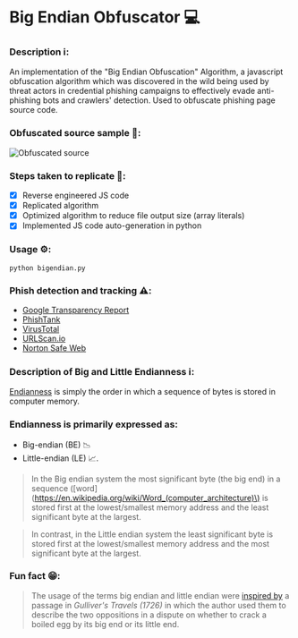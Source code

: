 # Big Endian Obfuscator 💻

### Description ℹ️:
 An implementation of the "Big Endian Obfuscation" Algorithm, a javascript obfuscation algorithm which was discovered in the wild being used by threat actors in credential phishing campaigns to effectively evade anti-phishing bots and crawlers' detection.
 Used to obfuscate phishing page source code.
 
### Obfuscated source sample 📃:

![Obfuscated source](https://i.imgur.com/W1s6Y7r.png)

### Steps taken to replicate 📝:

- [X] Reverse engineered JS code
- [X] Replicated algorithm
- [X] Optimized algorithm to reduce file output size (array literals)
- [X] Implemented JS code auto-generation in python

### Usage ⚙️:

```
python bigendian.py
```

### Phish detection and tracking ⚠️:

- [Google Transparency Report](https://transparencyreport.google.com/safe-browsing/search)
- [PhishTank](https://www.phishtank.com)
- [VirusTotal](https://www.virustotal.com)
- [URLScan.io](https://urlscan.io)
- [Norton Safe Web](https://safeweb.norton.com)


### Description of Big and Little Endianness ℹ️: 

[Endianness](https://en.wikipedia.org/wiki/Endianness) is simply the order in which a sequence of bytes is stored in computer memory.


### Endianness is primarily expressed as:

- Big-endian (BE) 📉
- Little-endian (LE) 📈.


> In the Big endian system the most significant byte (the big end) in a sequence ([word](https://en.wikipedia.org/wiki/Word_(computer_architecture)\) is stored first at the lowest/smallest memory address and the least significant byte at the largest.

> In contrast, in the Little endian system the least significant byte is stored first at the lowest/smallest memory address and the most significant byte at the largest.


### Fun fact 😁:

> The usage of the terms big endian and little endian were [inspired by](https://www.ling.upenn.edu/courses/Spring_2003/ling538/Lecnotes/ADfn1.htm) a passage in *Gulliver's Travels (1726)* in which the author used them to describe the two oppositions in a dispute on whether to crack a boiled egg by its big end or its little end.
